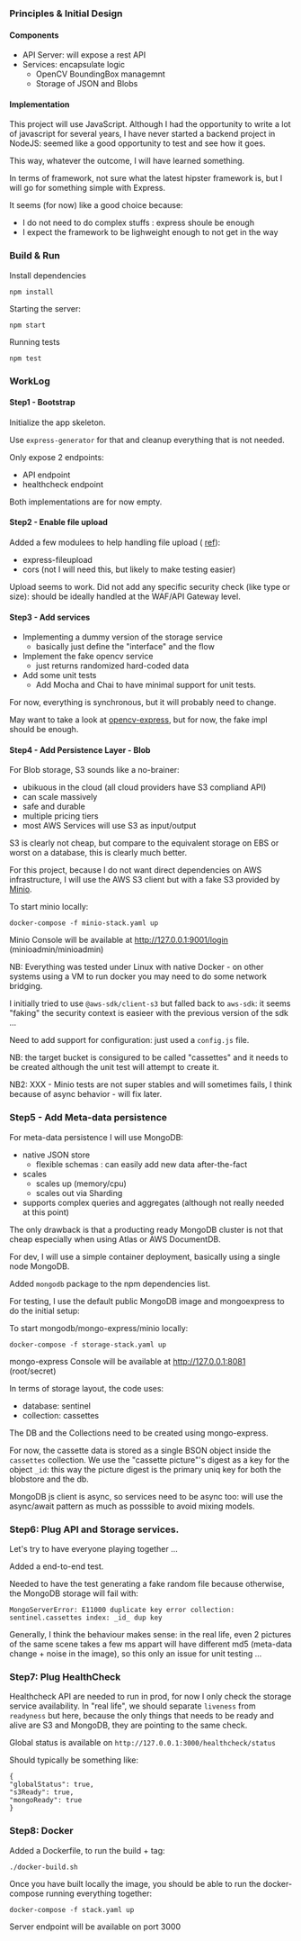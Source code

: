 
### Principles & Initial Design

#### Components

 - API Server: will expose a rest API
 - Services: encapsulate logic 
    - OpenCV BoundingBox managemnt
    - Storage of JSON and Blobs

#### Implementation 

This project will use JavaScript.
Although I had the opportunity to write a lot of javascript for several years, I have never started a backend project in NodeJS: seemed like a good opportunity to test and see how it goes.

This way, whatever the outcome, I will have learned something.

In terms of framework, not sure what the latest hipster framework is, but I will go for something simple with Express.

It seems (for now) like a good choice because:

 - I do not need to do complex stuffs : express shoule be enough
 - I expect the framework to be lighweight enough to not get in the way

### Build & Run

Install dependencies

    npm install

Starting the server:

    npm start

Running tests

    npm test

### WorkLog

#### Step1 - Bootstrap

Initialize the app skeleton.

Use `express-generator` for that and cleanup everything that is not needed.

Only expose 2 endpoints:

 - API endpoint
 - healthcheck endpoint

Both  implementations are for now empty.

#### Step2 - Enable file upload

Added a few modulees to help handling file upload ( [ref](https://attacomsian.com/blog/uploading-files-nodejs-express)):

 - express-fileupload
 - cors (not I will need this, but likely to make testing easier)

Upload seems to work.
Did not add any specific security check (like type or size): should be ideally handled at the WAF/API Gateway level.

#### Step3 - Add services

 - Implementing a dummy version of the storage service 
    - basically just define the "interface" and the flow
 - Implement the fake opencv service
    - just returns randomized hard-coded data
 - Add some unit tests
    - Add Mocha and Chai to have minimal support for unit tests.

For now, everything is synchronous, but it will probably need to change.
 
May want to take a look at [opencv-express](https://github.com/justadudewhohacks/opencv-express), but for now, the fake impl should be enough.

#### Step4 - Add Persistence Layer - Blob

For Blob storage, S3 sounds like a no-brainer:

 - ubikuous in the cloud (all cloud providers have S3 compliand API)
 - can scale massively 
 - safe and durable
 - multiple pricing tiers
 - most AWS Services will use S3 as input/output

S3 is clearly not cheap, but compare to the equivalent storage on EBS or worst on a database, this is clearly much better.

For this project, because I do not want direct dependencies on AWS infrastructure, I will use the AWS S3 client but with a fake S3 provided by [Minio](https://docs.min.io/docs/how-to-use-aws-sdk-for-javascript-with-minio-server.html).

To start minio locally:

    docker-compose -f minio-stack.yaml up

Minio Console will be available at http://127.0.0.1:9001/login (minioadmin/minioadmin)

NB: Everything was tested under Linux with native Docker - on other systems using a VM to run docker you may need to do some network bridging.

I initially tried to use `@aws-sdk/client-s3` but falled back to `aws-sdk`: it seems "faking" the security context is easieer with the previous version of the sdk ...

Need to add support for configuration: just used a `config.js` file.

NB: the target bucket is consigured to be called "cassettes" and it needs to be created although the unit test will attempt to create it.

NB2: XXX - Minio tests are not super stables and will sometimes fails, I think because of async behavior - will fix later.

### Step5 - Add Meta-data persistence

For meta-data persistence I will use MongoDB:

 - native JSON store
   - flexible schemas : can easily add new data after-the-fact
 - scales
    - scales up (memory/cpu)
    - scales out via Sharding
 - supports complex queries and aggregates (although not really needed at this point)

The only drawback is that a producting ready MongoDB cluster is not that cheap especially when using Atlas or AWS DocumentDB.

For dev, I will use a simple container deployment, basically using a single node MongoDB.

Added `mongodb` package to the npm dependencies list.

For testing, I use the default public MongoDB image and mongoexpress to do the initial setup:

To start mongodb/mongo-express/minio locally:

    docker-compose -f storage-stack.yaml up

mongo-express Console will be available at http://127.0.0.1:8081 (root/secret)

In terms of storage layout, the code uses:

 - database: sentinel
 - collection: cassettes

The DB and the Collections need to be created using mongo-express.

For now, the cassette data is stored as a single BSON object inside the `cassettes` collection.
We use the "cassette picture"'s digest as a key for the object `_id`: this way the picture digest is the primary uniq key for both the blobstore and the db.

MongoDB js client is async, so services need to be async too: will use the async/await pattern as much as posssible to avoid mixing models.

### Step6: Plug API and Storage services.

Let's try to have everyone playing together ...

Added a end-to-end test.

Needed to have the test generating a fake random file because otherwise, the MongoDB storage will fail with:

    MongoServerError: E11000 duplicate key error collection: sentinel.cassettes index: _id_ dup key

Generally, I think the behaviour makes sense: in the real life, even 2 pictures of the same scene takes a few ms appart will have different md5 (meta-data change + noise in the image), so this only an issue for unit testing ...

### Step7: Plug HealthCheck

Healthcheck API are needed to run in prod, for now I only check the storage service availability.
In "real life", we should separate `liveness` from `readyness` but here, because the only things that needs to be ready and alive are S3 and MongoDB, they are pointing to the same check.

Global status is available on `http://127.0.0.1:3000/healthcheck/status`

Should typically be something like:

    {
    "globalStatus": true,
    "s3Ready": true,
    "mongoReady": true
    }

### Step8: Docker 

Added a Dockerfile, to run the build + tag:

    ./docker-build.sh

Once you have built locally the image, you should be able to run the docker-compose running everything together:

    docker-compose -f stack.yaml up

Server endpoint will be available on port 3000











